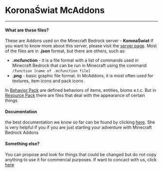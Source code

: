 # KoronaŚwiat McAddons
----
#### What are these files?

These are Addons used on the Minecraft Bedrock server - **KoronaŚwiat**
If you want to know more about this server, please visit the [server page](https://wiktorwox.wixsite.com/koronaswiat). Most of the files are in **.json** format, but there are others, such as:
- **.mcfunction** - it is a file format with a list of commands used in Minecraft Bedrock that can be run in Minecraft using the command `/function [name of .mcfunction file]`
- **.png** - basic graphic file format. In McAddons, it is most often used for textures, item icons and pack icons

In [Behavior Pack](../packs/KoronaSwiat_Behavior_Pack) are defined behaviors of items, entities, bioms e.t.c. But in [Resource Pack](../packs/KoronaSwiat_Resource_Pack) there are files that deal with the appearance of certain things

#### Documentation
the best documentation we know so far can be found by clicking [here](https://bedrock.dev/). She is very helpful if you if you are just starting your adventure with Minecraft Bedrock Addons

#### Something else?

You can propose and look for things that could be changed but do not copy anything to use it for commercial purposes. If want to concact with us, click [here](https://wiktorwox.wixsite.com/koronaswiat/kontakt)
